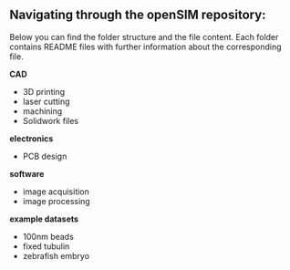 ## Navigating through the openSIM repository:

Below you can find the folder structure and the file content. 
Each folder contains README files with further information about the corresponding file. 

**CAD**
- 3D printing
- laser cutting
- machining
- Solidwork files

**electronics**
- PCB design

**software**
- image acquisition
- image processing

**example datasets**
- 100nm beads
- fixed tubulin
- zebrafish embryo
